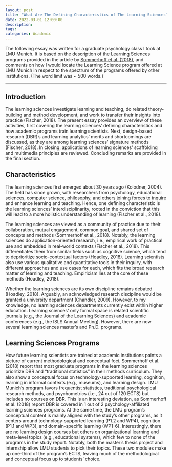 ```yaml
---
layout: post
title: "What Are The Defining Characteristics of The Learning Sciences?"
date: 2022-03-01 12:00:00
description: 
tags: 
categories: Academic
---
```

The following essay was written for a graduate psychology class I took at LMU Munich. It is based on the description of the Learning Sciences programs provided in the article by <a href="https://eprints.nottingham.ac.uk/52659/1/Sommerhoff%20et%20al%20%282018%29%20What%20do%20we%20teach.pdf" target="_blank">Sommerhoff et al. (2018)</a>, and comments on how I would locate the Learning Science program offered at LMU Munich in respect to the spectrum of the programs offered by other institutions. (The word limit was ~ 500 words.)

---

<h2>Introduction</h2>
The learning sciences investigate learning and teaching, do related theory-building and method development, and work to transfer their insights into practice (Fischer, 2018). The present essay provides an overview of these activities, first covering the learning sciences’ defining characteristics and how academic programs train learning scientists. Next, design-based research (DBR)’s and learning analytics’ merits and shortcomings are discussed, as they are among learning sciences’ signature methods (Fischer, 2018). In closing, applications of learning sciences’ scaffolding and multimedia principles are reviewed. Concluding remarks are provided in the final section.

<h2>Characteristics</h2>
The learning sciences first emerged about 30 years ago (Kolodner, 2004). The field has since grown, with researchers from psychology, educational sciences, computer science, philosophy, and others joining forces to inquire and enhance learning and teaching. Hence, one defining characteristic is the learning sciences’ interdisciplinarity, rooted in the conviction that this will lead to a more holistic understanding of learning (Fischer et al., 2018).

The learning sciences are viewed as a community of practice due to their collaboration, mutual engagement, common goal, and shared set of concepts and methods (Sommerhoff et al., 2018). Notably, the learning sciences do application-oriented research, i.e., empirical work of practical use and embedded in real-world contexts (Fischer et al., 2018). This differentiates them from similar fields such as cognitive science, which tend to deprioritize socio-contextual factors (Hoadley, 2018). Learning scientists also use various qualitative and quantitative tools in their inquiry, with different approaches and use cases for each, which fits the broad research matter of learning and teaching. Empiricism lies at the core of these methods (Hoadley, 2018).

Whether the learning sciences are its own discipline remains debated (Hoadley, 2018). Arguably, an acknowledged research discipline would be granted a university department (Chandler, 2009). However, to my knowledge, no learning sciences departments currently exist within higher education. Learning sciences’ only formal space is related scientific journals (e.g., the Journal of the Learning Sciences) and academic conferences (e.g., the ISLS Annual Meeting). However, there are now several learning sciences master’s and Ph.D. programs.

<h2>Learning Sciences Programs</h2>
How future learning scientists are trained at academic institutions paints a picture of current methodological and conceptual foci. Sommerhoff et al. (2018) report that most graduate programs in the learning sciences prioritize DBR and “traditional statistics” in their methods curriculum. They also show a conceptual focus on technology-supported learning, cognition, learning in informal contexts (e.g., museums), and learning design.
LMU Munich’s program favors frequentist statistics, traditional psychological research methods, and psychometrics (i.e., 24 out of 120 ECTS) but includes no courses on DBR. This is an interesting deviation, as Sommerhoff et al. (2018) report DBR is covered in 1 out of 2 psychology-affiliated learning sciences programs. At the same time, the LMU program’s conceptual content is mainly aligned with the study’s other programs, as it centers around technology-supported learning (P1.2 and WP4), cognition (P1.1 and WP3), and domain-specific learning (WP1-6). Interestingly, there are no learning design courses but others on organizational learning and meta-level topics (e.g., educational systems), which few to none of the programs in the study report. Notably, both the master’s thesis project and internship allow LMU students to pick their topics. These two modules make up one-third of the program’s ECTS, leaving much of the methodological and conceptual focus up to students’ choice.
